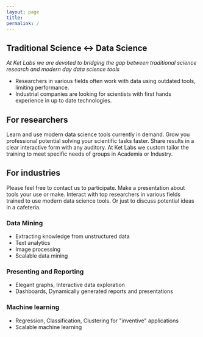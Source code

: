 ```yaml
---
layout: page
title:
permalink: /
---    
```


## Traditional Science <-> Data Science

_At Ket Labs we are devoted to bridging the gap between traditional science research and modern day data science tools_

 * Researchers in various fields often work with data using outdated tools, limiting performance.
 * Industrial companies are looking for scientists with first hands experience in up to date technologies.

## For researchers

Learn and use modern data science tools currently in demand. Grow you professional potential solving your scientific tasks faster. Share results in a clear interactive form with any auditory. At Ket Labs we custom tailor the training to meet specific needs of groups in Academia or Industry.

## For industries

Please feel free to contact us to participate. Make a presentation about tools your use or make. Interact with top researchers in various fields trained to use modern data science tools. Or just to discuss potential ideas in a cafeteria.

### Data Mining
* Extracting knowledge from unstructured data
* Text analytics
* Image processing
* Scalable data mining

### Presenting and Reporting
* Elegant graphs, Interactive data exploration
* Dashboards, Dynamically generated reports and presentations   

### Machine learning   
* Regression, Classification, Clustering for "inventive" applications
* Scalable machine learning
